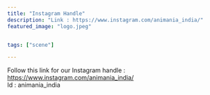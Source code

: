 ```yaml
---
title: "Instagram Handle"
description: "Link : https://www.instagram.com/animania_india/"
featured_image: "logo.jpeg"


tags: ["scene"]

---
```

Follow this link for our Instagram handle : https://www.instagram.com/animania_india/      
Id : animania_india